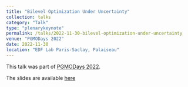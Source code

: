 ```yaml
---
title: "Bilevel Optimization Under Uncertainty"
collection: talks
category: "Talk"
type: "plenarykeynote"
permalink: /talks/2022-11-30-bilevel-optimization-under-uncertainty
venue: "PGMODays 2022"
date: 2022-11-30
location: "EDF Lab Paris-Saclay, Palaiseau"
---
```


This talk was part of [PGMODays 2022](https://www.fondation-hadamard.fr/fr/la-fmjh-soutient/recherche/home/pgmo-days/).

The slides are available [here]({{site.url}}/docs/slides/PGMOdays.pdf)
